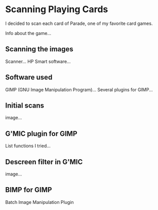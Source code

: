 # Scanning Playing Cards

I decided to scan each card of Parade, one of my favorite card games.

Info about the game...

## Scanning the images

Scanner...
HP Smart software...

## Software used

GIMP (GNU Image Manipulation Program)...
Several plugins for GIMP...

## Initial scans

image...

## G'MIC plugin for GIMP

List functions I tried...

## Descreen filter in G'MIC

image...

## BIMP for GIMP

Batch Image Manipulation Plugin